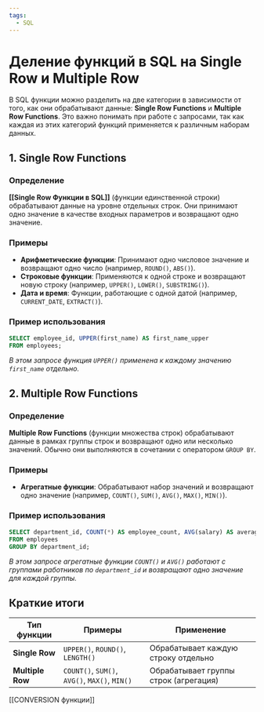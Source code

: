 ```yaml
---
tags:
  - SQL
---
```

# Деление функций в SQL на Single Row и Multiple Row

В SQL функции можно разделить на две категории в зависимости от того, как они обрабатывают данные: **Single Row Functions** и **Multiple Row Functions**. Это важно понимать при работе с запросами, так как каждая из этих категорий функций применяется к различным наборам данных.

## 1. Single Row Functions

### Определение
**[[Single Row Функции в SQL]]** (функции единственной строки) обрабатывают данные на уровне отдельных строк. Они принимают одно значение в качестве входных параметров и возвращают одно значение.

### Примеры
- **Арифметические функции**: Принимают одно числовое значение и возвращают одно число (например, `ROUND()`, `ABS()`).
- **Строковые функции**: Применяются к одной строке и возвращают новую строку (например, `UPPER()`, `LOWER()`, `SUBSTRING()`).
- **Дата и время**: Функции, работающие с одной датой (например, `CURRENT_DATE`, `EXTRACT()`).

### Пример использования
```sql
SELECT employee_id, UPPER(first_name) AS first_name_upper
FROM employees;
```
*В этом запросе функция `UPPER()` применена к каждому значению `first_name` отдельно.*

## 2. Multiple Row Functions

### Определение
**Multiple Row Functions** (функции множества строк) обрабатывают данные в рамках группы строк и возвращают одно или несколько значений. Обычно они выполняются в сочетании с оператором `GROUP BY`.

### Примеры
- **Агрегатные функции**: Обрабатывают набор значений и возвращают одно значение (например, `COUNT()`, `SUM()`, `AVG()`, `MAX()`, `MIN()`).

### Пример использования
```sql
SELECT department_id, COUNT(*) AS employee_count, AVG(salary) AS average_salary
FROM employees
GROUP BY department_id;
```
*В этом запросе агрегатные функции `COUNT()` и `AVG()` работают с группами работников по `department_id` и возвращают одно значение для каждой группы.*

## Краткие итоги

| Тип функции         | Примеры                                     | Применение                              |
|--------------------|--------------------------------------------|----------------------------------------|
| **Single Row**     | `UPPER()`, `ROUND()`, `LENGTH()`           | Обрабатывает каждую строку отдельно   |
| **Multiple Row**   | `COUNT()`, `SUM()`, `AVG()`, `MAX()`, `MIN()` | Обрабатывает группы строк (агрегация) |

[[CONVERSION функции]]
